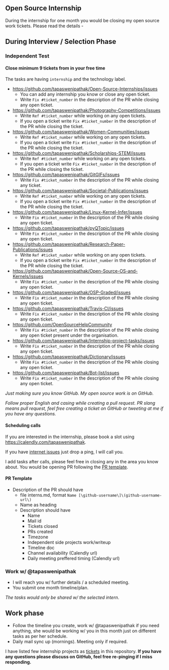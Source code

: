 Open Source Internship
----------------------

During the internship for one month you would be closing my open source work tickets. Please read the details -

## During Interview / Selection Phase

### Independent Test

#### Close minimum 9 tickets from in your free time

The tasks are having `internship` and the technology label.

- https://github.com/tapaswenipathak/Open-Source-Internships/issues
  - You can add any internship you know or close any open ticket.
  - Write `Fix #ticket_number` in the description of the PR while closing any open ticket.
- https://github.com/tapaswenipathak/Photography-Competitions/issues
  - Write `Ref #ticket_number` while working on any open tickets.
  - If you open a ticket write `Fix #ticket_number` in the description of the PR while closing the ticket.
- https://github.com/tapaswenipathak/Women-Communities/issues
  - Write `Ref #ticket_number` while working on any open tickets.
  - If you open a ticket write `Fix #ticket_number` in the description of the PR while closing the ticket.
- https://github.com/tapaswenipathak/Scholarships-STEM/issues
  - Write `Ref #ticket_number` while working on any open tickets.
  - If you open a ticket write `Fix #ticket_number` in the description of the PR while closing the ticket.
- https://github.com/tapaswenipathak/GitGIFs/issues
  - Write `Fix #ticket_number` in the description of the PR while closing any ticket.
- https://github.com/tapaswenipathak/Societal-Publications/issues
  - Write `Ref #ticket_number` while working on any open tickets.
  - If you open a ticket write `Fix #ticket_number` in the description of the PR while closing the ticket.
- https://github.com/tapaswenipathak/Linux-Kernel-Infer/issues
  - Write `Fix #ticket_number` in the description of the PR while closing any open ticket.
- https://github.com/tapaswenipathak/pyQTopic/issues
  - Write `Fix #ticket_number` in the description of the PR while closing any open ticket.
- https://github.com/tapaswenipathak/Research-Paper-Publications/issues
  - Write `Ref #ticket_number` while working on any open tickets.
  - If you open a ticket write `Fix #ticket_number` in the description of the PR while closing the ticket.
- https://github.com/tapaswenipathak/Open-Source-OS-and-Kernels/issues
  - Write `Fix #ticket_number` in the description of the PR while closing any open ticket.
- https://github.com/tapaswenipathak/OSP-Graded/issues
  - Write `Fix #ticket_number` in the description of the PR while closing any open ticket.
- https://github.com/tapaswenipathak/Travis-CI/issues
  - Write `Fix #ticket_number` in the description of the PR while closing any open ticket.
- https://github.com/OpenSourceHelpCommunity
  - Write `Fix #ticket_number` in the description of the PR while closing any open ticket present under the organisation.
- https://github.com/tapaswenipathak/Internship-project-tasks/issues
  - Write `Fix #ticket_number` in the description of the PR while closing any open ticket.
- https://github.com/tapaswenipathak/Dictionary/issues
  - Write `Fix #ticket_number` in the description of the PR while closing any open ticket.
- https://github.com/tapaswenipathak/Bot-list/issues
  - Write `Fix #ticket_number` in the description of the PR while closing any open ticket.


*Just making sure you know GitHub. My open source work is on GitHub.*

*Follow proper English and casing while creating a pull request.* *PR slang means pull
request, feel free creating a ticket on GitHub or tweeting at me if you have any questions.*

#### Scheduling calls

If you are interested in the internship, please book a slot using https://calendly.com/tapaswenipathak.

If you have [internet issues](https://gyazo.com/e006580e3ee8d1d3f57a6e10ac19569c) just drop a ping, I will call you.

I add tasks after calls, please feel free in closing any in the area you know about.
You would be opening PR following the [PR template](https://github.com/tapaswenipathak/Internship#pr-template).

#### PR Template

- Description of the PR should have
  - file interns.md, format `Name [\github-username\]\(github-username-url\)`
  - Name as heading
  - Description should have
     - Name
     - Mail id
     - Tickets closed
     - PRs created
     - Timezone
     - Independent side projects work/writeup
     - Timeline doc
     - Channel availability (Calendly url)
     - Daily meeting preffered timing (Calendly url)

### Work w/ @tapaswenipathak

- I will reach you w/ further details / a scheduled meeting.
- You submit one month timeline/plan.

*The tasks would only be shared w/ the selected intern*.

## Work phase

- Follow the timeline you create, work w/ @tapaswenipathak if you need anything, she
would be working w/ you in this month just on different tasks as per her schedule.
- Daily mail sync up (mornings). Meeting only if required.

I have listed few internship projects as [tickets](https://github.com/tapaswenipathak/Internship/issues) in this repository.
**If you have any questions please discuss on GitHub, feel free re-pinging if I miss responding.**
